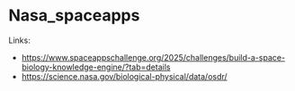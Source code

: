 # Nasa_spaceapps


Links:
- https://www.spaceappschallenge.org/2025/challenges/build-a-space-biology-knowledge-engine/?tab=details
- https://science.nasa.gov/biological-physical/data/osdr/

